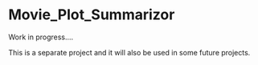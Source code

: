 # Movie_Plot_Summarizor
Work in progress....

This is a separate project and it will also be used in some future projects.
